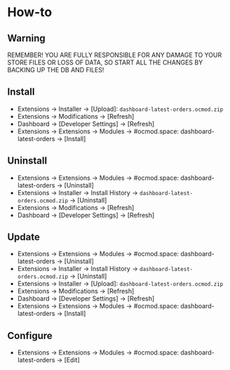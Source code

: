 # How-to

## Warning
REMEMBER! YOU ARE FULLY RESPONSIBLE FOR ANY DAMAGE TO YOUR STORE FILES OR LOSS OF DATA, SO START ALL THE CHANGES BY BACKING UP THE DB AND FILES!

## Install
* Extensions → Installer → [Upload]: `dashboard-latest-orders.ocmod.zip`
* Extensions → Modifications → [Refresh]
* Dashboard → [Developer Settings] → [Refresh]
* Extensions → Extensions → Modules → #ocmod.space: dashboard-latest-orders → [Install]

## Uninstall
* Extensions → Extensions → Modules → #ocmod.space: dashboard-latest-orders → [Uninstall]
* Extensions → Installer → Install History → `dashboard-latest-orders.ocmod.zip` → [Uninstall]
* Extensions → Modifications → [Refresh]
* Dashboard → [Developer Settings] → [Refresh]

## Update
* Extensions → Extensions → Modules → #ocmod.space: dashboard-latest-orders → [Uninstall]
* Extensions → Installer → Install History → `dashboard-latest-orders.ocmod.zip` → [Uninstall]
* Extensions → Installer → [Upload]: `dashboard-latest-orders.ocmod.zip`
* Extensions → Modifications → [Refresh]
* Dashboard → [Developer Settings] → [Refresh]
* Extensions → Extensions → Modules → #ocmod.space: dashboard-latest-orders → [Install]

## Configure
* Extensions → Extensions → Modules → #ocmod.space: dashboard-latest-orders → [Edit]


